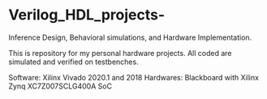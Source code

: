 # Verilog_HDL_projects-
Inference Design, Behavioral simulations, and Hardware Implementation.

This is repository for my personal hardware projects. All coded are simulated and verified on testbenches.

Software: Xilinx Vivado 2020.1 and 2018 
Hardwares: Blackboard with Xilinx Zynq XC7Z007SCLG400A SoC 
